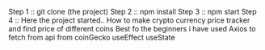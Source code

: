 Step 1 :: git clone (the project)
Step 2 :: npm install 
Step 3 :: npm start
Step 4 :: Here the project started..
How to make crypto currency price tracker and find price of different coins
Best fo the beginners i have used Axios to fetch from api from coinGecko useEffect useState  
